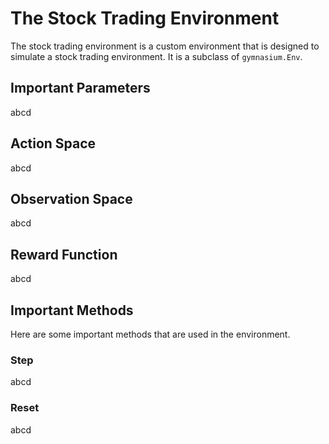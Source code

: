 # The Stock Trading Environment

The stock trading environment is a custom environment that is designed to simulate a stock trading environment.
It is a subclass of `gymnasium.Env`.

## Important Parameters

abcd

## Action Space

abcd

## Observation Space

abcd

## Reward Function

abcd

## Important Methods

Here are some important methods that are used in the environment.

### Step

abcd

### Reset

abcd
